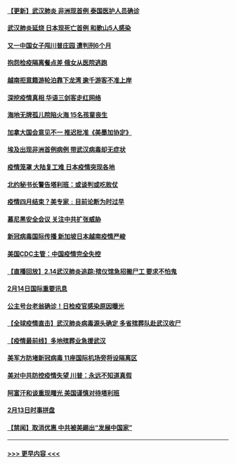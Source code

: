 #### [【更新】武汉肺炎 非洲现首例 泰国医护人员确诊](../pages/prog202/a102770740.md?t=02152111) 
#### [武汉肺炎延烧 日本现死亡首例 和歌山5人感染](../pages/prog202/a102777815.md?t=02152111) 
#### [又一中国女子闯川普庄园 遭判刑6个月](../pages/prog202/a102777673.md?t=02152111) 
#### [抱怨检疫隔离餐点差 俄女从医院逃跑](../pages/prog202/a102777667.md?t=02152111) 
#### [越南拒意籍游轮泊靠下龙湾 逾千游客不准上岸](../pages/prog202/a102777646.md?t=02152111) 
#### [深挖疫情真相 华语三剑客走红网络](../pages/prog202/a102777624.md?t=02152111) 
#### [海地无牌孤儿院陷火海 15名孩童丧生](../pages/prog202/a102777620.md?t=02152111) 
#### [加拿大国会意见不一 推迟批准《美墨加协定》](../pages/prog202/a102777575.md?t=02152111) 
#### [埃及出现非洲首例病例 带武汉病毒却无症状](../pages/prog202/a102777559.md?t=02152111) 
#### [疫情笼罩 大陆复工难 日本疫情突现各地](../pages/prog202/a102777455.md?t=02152111) 
#### [北约秘书长警告塔利班：或谈判或吃败仗](../pages/prog202/a102777442.md?t=02152111) 
#### [疫情四月结束？美专家﹕目前论断为时过早](../pages/prog202/a102777248.md?t=02152111) 
#### [慕尼黑安全会议 关注中共扩张威胁](../pages/prog202/a102777254.md?t=02152111) 
#### [新冠病毒国际传播 新加坡日本越南疫情严峻](../pages/prog202/a102777245.md?t=02152111) 
#### [美国CDC主管：中国疫情完全失控](../pages/prog202/a102777236.md?t=02152111) 
#### [【直播回放】2.14武汉肺炎追踪:殡仪馆急招搬尸工 要求不怕鬼](../pages/prog202/a102777141.md?t=02152111) 
#### [2月14日国际重要讯息](../pages/prog202/a102777073.md?t=02152111) 
#### [公主号台老翁确诊！日检疫官感染原因曝光](../pages/prog202/a102777075.md?t=02152111) 
#### [【全球疫情直击】武汉肺炎病毒源头确定 多省殡葬队赴武汉收尸](../pages/prog202/a102777026.md?t=02152111) 
#### [【疫情最前线】多地殡葬业急援武汉](../pages/prog202/a102776986.md?t=02152111) 
#### [美军方防堵新冠病毒 11座国际机场旁将设隔离区](../pages/prog202/a102776870.md?t=02152111) 
#### [美对中共防控疫情失望 川普：永远不知道真假](../pages/prog202/a102776836.md?t=02152111) 
#### [阿富汗和谈重现曙光 美国谨慎对待塔利班](../pages/prog202/a102776748.md?t=02152111) 
#### [2月13日时事拼盘](../pages/prog202/a102776689.md?t=02152111) 
#### [【禁闻】取消优惠 中共被美踢出“发展中国家”](../pages/prog202/a102776670.md?t=02152111) 

----
#### [ >>> 更早内容 <<< ](../indexes/prog202-earlier.md)
